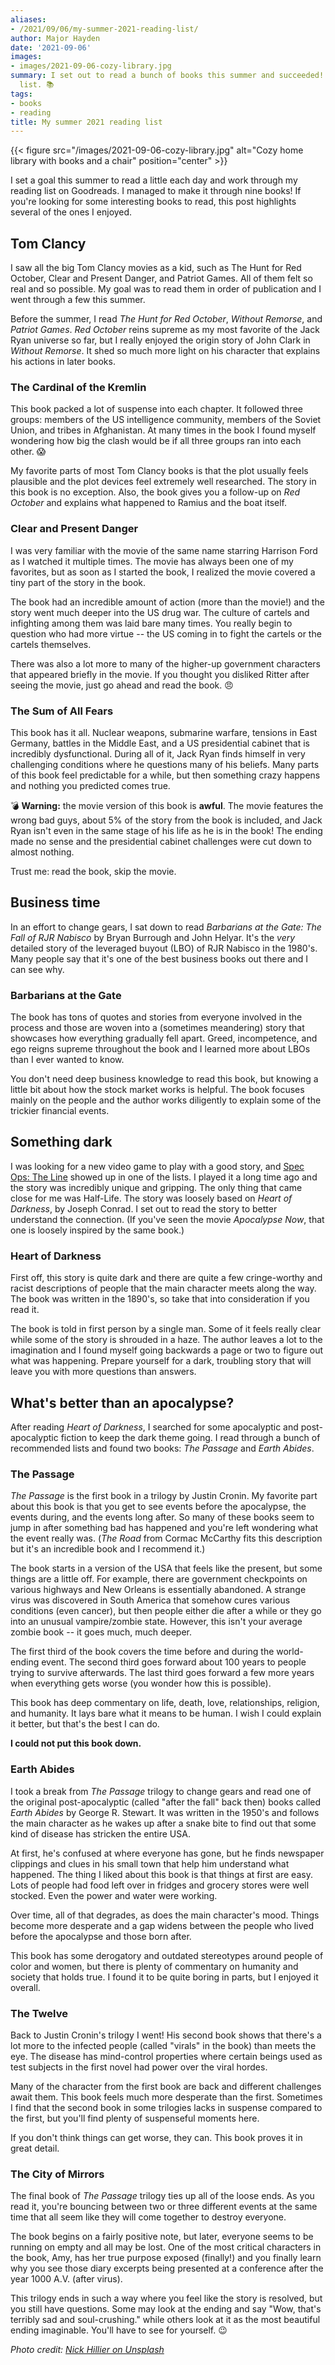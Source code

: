 ```yaml
---
aliases:
- /2021/09/06/my-summer-2021-reading-list/
author: Major Hayden
date: '2021-09-06'
images:
- images/2021-09-06-cozy-library.jpg
summary: I set out to read a bunch of books this summer and succeeded! Here's my reading
  list. 📚
tags:
- books
- reading
title: My summer 2021 reading list
---
```


{{< figure src="/images/2021-09-06-cozy-library.jpg" alt="Cozy home library with books and a chair" position="center" >}}

I set a goal this summer to read a little each day and work through my reading
list on Goodreads. I managed to make it through nine books! If you're looking
for some interesting books to read, this post highlights several of the ones I
enjoyed.

## Tom Clancy

I saw all the big Tom Clancy movies as a kid, such as The Hunt for Red October,
Clear and Present Danger, and Patriot Games. All of them felt so real and so
possible. My goal was to read them in order of publication and I went through a
few this summer.

Before the summer, I read _The Hunt for Red October_, _Without Remorse_, and
_Patriot Games_. _Red October_ reins supreme as my most favorite of the Jack
Ryan universe so far, but I really enjoyed the origin story of John Clark in
_Without Remorse_. It shed so much more light on his character that explains his
actions in later books.

### The Cardinal of the Kremlin

This book packed a lot of suspense into each chapter. It followed three groups:
members of the US intelligence community, members of the Soviet Union, and
tribes in Afghanistan. At many times in the book I found myself wondering how
big the clash would be if all three groups ran into each other. 😱

My favorite parts of most Tom Clancy books is that the plot usually feels
plausible and the plot devices feel extremely well researched. The story in this
book is no exception. Also, the book gives you a follow-up on _Red October_ and
explains what happened to Ramius and the boat itself.


### Clear and Present Danger

I was very familiar with the movie of the same name starring Harrison Ford as I
watched it multiple times. The movie has always been one of my favorites, but as
soon as I started the book, I realized the movie covered a tiny part of the
story in the book.

The book had an incredible amount of action (more than the movie!) and the story
went much deeper into the US drug war. The culture of cartels and infighting
among them was laid bare many times. You really begin to question who had more
virtue -- the US coming in to fight the cartels or the cartels themselves.

There was also a lot more to many of the higher-up government characters that
appeared briefly in the movie. If you thought you disliked Ritter after seeing
the movie, just go ahead and read the book. 😠

### The Sum of All Fears

This book has it all. Nuclear weapons, submarine warfare, tensions in East
Germany, battles in the Middle East, and a US presidential cabinet that is
incredibly dysfunctional. During all of it, Jack Ryan finds himself in very
challenging conditions where he questions many of his beliefs. Many parts of
this book feel predictable for a while, but then something crazy happens and
nothing you predicted comes true.

💣 **Warning:** the movie version of this book is **awful**. The movie features
the wrong bad guys, about 5% of the story from the book is included, and Jack
Ryan isn't even in the same stage of his life as he is in the book! The ending
made no sense and the presidential cabinet challenges were cut down to almost
nothing.

Trust me: read the book, skip the movie.

## Business time

In an effort to change gears, I sat down to read _Barbarians at the Gate: The
Fall of RJR Nabisco_ by Bryan Burrough and John Helyar. It's the *very* detailed
story of the leveraged buyout (LBO) of RJR Nabisco in the 1980's. Many people
say that it's one of the best business books out there and I can see why.

### Barbarians at the Gate

The book has tons of quotes and stories from everyone involved in the process
and those are woven into a (sometimes meandering) story that showcases how
everything gradually fell apart. Greed, incompetence, and ego reigns supreme
throughout the book and I learned more about LBOs than I ever wanted to know.

You don't need deep business knowledge to read this book, but knowing a little
bit about how the stock market works is helpful. The book focuses mainly on the
people and the author works diligently to explain some of the trickier financial
events.

## Something dark

I was looking for a new video game to play with a good story, and [Spec Ops: The
Line] showed up in one of the lists. I played it a long time ago and the story
was incredibly unique and gripping. The only thing that came close for me was
Half-Life. The story was loosely based on _Heart of Darkness_, by Joseph Conrad.
I set out to read the story to better understand the connection. (If you've seen
the movie _Apocalypse Now_, that one is loosely inspired by the same book.)

### Heart of Darkness

First off, this story is quite dark and there are quite a few cringe-worthy and
racist descriptions of people that the main character meets along the way. The
book was written in the 1890's, so take that into consideration if you read it.

The book is told in first person by a single man. Some of it feels really clear
while some of the story is shrouded in a haze. The author leaves a lot to the
imagination and I found myself going backwards a page or two to figure out what
was happening. Prepare yourself for a dark, troubling story that will leave you
with more questions than answers.

## What's better than an apocalypse?

After reading _Heart of Darkness_, I searched for some apocalyptic and
post-apocalyptic fiction to keep the dark theme going. I read through a bunch of recommended lists and found two books: _The Passage_ and _Earth Abides_.

### The Passage

_The Passage_ is the first book in a trilogy by Justin Cronin. My favorite part
about this book is that you get to see events before the apocalypse, the events
during, and the events long after. So many of these books seem to jump in after
something bad has happened and you're left wondering what the event really was.
(_The Road_ from Cormac McCarthy fits this description but it's an incredible
book and I recommend it.)

The book starts in a version of the USA that feels like the present, but some
things are a little off. For example, there are government checkpoints on
various highways and New Orleans is essentially abandoned. A strange virus was
discovered in South America that somehow cures various conditions (even cancer),
but then people either die after a while or they go into an unusual
vampire/zombie state. However, this isn't your average zombie book -- it goes
much, much deeper.

The first third of the book covers the time before and during the world-ending
event. The second third goes forward about 100 years to people trying to survive
afterwards. The last third goes forward a few more years when everything gets
worse (you wonder how this is possible).

This book has deep commentary on life, death, love, relationships, religion, and
humanity. It lays bare what it means to be human. I wish I could explain it
better, but that's the best I can do.

**I could not put this book down.**

### Earth Abides

I took a break from _The Passage_ trilogy to change gears and read one of the
original post-apocalyptic (called "after the fall" back then) books called
_Earth Abides_ by George R. Stewart. It was written in the 1950's and follows
the main character as he wakes up after a snake bite to find out that some kind
of disease has stricken the entire USA.

At first, he's confused at where everyone has gone, but he finds newspaper
clippings and clues in his small town that help him understand what happened.
The thing I liked about this book is that things at first are easy. Lots of
people had food left over in fridges and grocery stores were well stocked. Even
the power and water were working.

Over time, all of that degrades, as does the main character's mood. Things
become more desperate and a gap widens between the people who lived before the
apocalypse and those born after.

This book has some derogatory and outdated stereotypes around people of color
and women, but there is plenty of commentary on humanity and society that holds
true. I found it to be quite boring in parts, but I enjoyed it overall.

### The Twelve

Back to Justin Cronin's trilogy I went! His second book shows that there's a lot
more to the infected people (called "virals" in the book) than meets the eye.
The disease has mind-control properties where certain beings used as test
subjects in the first novel had power over the viral hordes.

Many of the character from the first book are back and different challenges
await them. This book feels much more desperate than the first. Sometimes I find
that the second book in some trilogies lacks in suspense compared to the first,
but you'll find plenty of suspenseful moments here.

If you don't think things can get worse, they can. This book proves it in great
detail.

### The City of Mirrors

The final book of _The Passage_ trilogy ties up all of the loose ends. As you
read it, you're bouncing between two or three different events at the same time
that all seem like they will come together to destroy everyone.

The book begins on a fairly positive note, but later, everyone seems to be
running on empty and all may be lost. One of the most critical characters in the
book, Amy, has her true purpose exposed (finally!) and you finally learn why you
see those diary excerpts being presented at a conference after the year 1000
A.V. (after virus).

This trilogy ends in such a way where you feel like the story is resolved, but
you still have questions. Some may look at the ending and say "Wow, that's
terribly sad and soul-crushing." while others look at it as the most beautiful
ending imaginable. You'll have to see for yourself. 😉

[Spec Ops: The Line]: https://en.wikipedia.org/wiki/Spec_Ops:_The_Line#Narrative_design

*Photo credit: [Nick Hillier on Unsplash](https://unsplash.com/photos/IEkMMvdZFc0)*